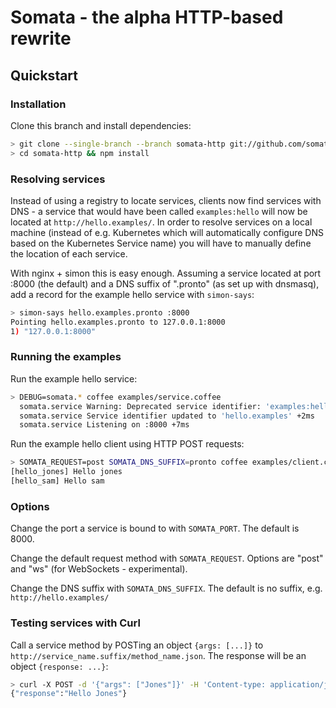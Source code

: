 # Somata - the alpha HTTP-based rewrite

## Quickstart

### Installation

Clone this branch and install dependencies:

```sh
> git clone --single-branch --branch somata-http git://github.com/somata/somata-node somata-http
> cd somata-http && npm install
```

### Resolving services

Instead of using a registry to locate services, clients now find services with DNS - a service that would have been called `examples:hello` will now be located at `http://hello.examples/`. In order to resolve services on a local machine (instead of e.g. Kubernetes which will automatically configure DNS based on the Kubernetes Service name) you will have to manually define the location of each service.

With nginx + simon this is easy enough. Assuming a service located at port :8000 (the default) and a DNS suffix of ".pronto" (as set up with dnsmasq), add a record for the example hello service with `simon-says`:

```sh
> simon-says hello.examples.pronto :8000
Pointing hello.examples.pronto to 127.0.0.1:8000
1) "127.0.0.1:8000"
```

### Running the examples

Run the example hello service:

```sh
> DEBUG=somata.* coffee examples/service.coffee
  somata.service Warning: Deprecated service identifier: 'examples:hello' +0ms
  somata.service Service identifier updated to 'hello.examples' +2ms
  somata.service Listening on :8000 +7ms
```

Run the example hello client using HTTP POST requests:

```sh
> SOMATA_REQUEST=post SOMATA_DNS_SUFFIX=pronto coffee examples/client.coffee
[hello_jones] Hello jones
[hello_sam] Hello sam
```

### Options

Change the port a service is bound to with `SOMATA_PORT`. The default is 8000.

Change the default request method with `SOMATA_REQUEST`. Options are "post" and "ws" (for WebSockets - experimental).

Change the DNS suffix with `SOMATA_DNS_SUFFIX`. The default is no suffix, e.g. `http://hello.examples/`


### Testing services with Curl

Call a service method by POSTing an object `{args: [...]}` to `http://service_name.suffix/method_name.json`. The response will be an object `{response: ...}`:

```sh
> curl -X POST -d '{"args": ["Jones"]}' -H 'Content-type: application/json' hello.examples.pronto/sayHello.json
{"response":"Hello Jones"}
```

